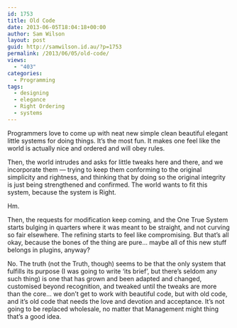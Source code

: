 ```yaml
---
id: 1753
title: Old Code
date: 2013-06-05T18:04:18+00:00
author: Sam Wilson
layout: post
guid: http://samwilson.id.au/?p=1753
permalink: /2013/06/05/old-code/
views:
  - "403"
categories:
  - Programming
tags:
  - designing
  - elegance
  - Right Ordering
  - systems
---
```

Programmers love to come up with neat new simple clean beautiful elegant little systems for doing things. It’s the most fun. It makes one feel like the world is actually nice and ordered and will obey rules.

Then, the world intrudes and asks for little tweaks here and there, and we incorporate them — trying to keep them conforming to the original simplicity and rightness, and thinking that by doing so the original integrity is just being strengthened and confirmed. The world wants to fit this system, because the system is Right.

Hm.

Then, the requests for modification keep coming, and the One True System starts bulging in quarters where it was meant to be straight, and not curving so fair elsewhere. The refining starts to feel like compromising. But that’s all okay, because the bones of the thing are pure… maybe all of this new stuff belongs in plugins, anyway?

No. The truth (not the Truth, though) seems to be that the only system that fulfills its purpose (I was going to write ‘its brief’, but there’s seldom any such thing) is one that has grown and been adapted and changed, customised beyond recognition, and tweaked until the tweaks are more than the core… we don’t get to work with beautiful code, but with old code, and it’s old code that needs the love and devotion and acceptance. It’s not going to be replaced wholesale, no matter that Management might thing that’s a good idea.